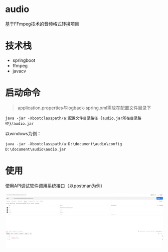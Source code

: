 # audio
基于FFmpeg技术的音频格式转换项目

# 技术栈
- springboot
- ffmpeg
- javacv

# 启动命令
> application.properties与logback-spring.xml需放在配置文件目录下

`java -jar -Xbootclasspath/a:配置文件目录路径 {audio.jar所在目录路径}/audio.jar`

以windows为例：

`java -jar -Xbootclasspath/a:D:\document\audio\config D:\document\audio\audio.jar`

# 使用

使用API调试软件调用系统接口（以postman为例）

![img.png](postman.png)

